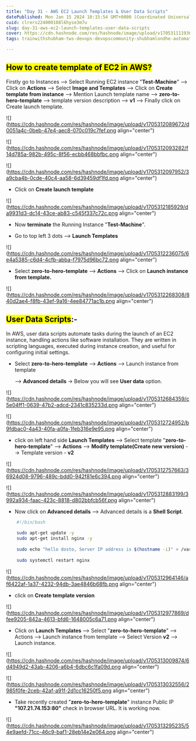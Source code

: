```yaml
---
title: "Day 31 - AWS EC2 Launch Templates & User Data Scripts"
datePublished: Mon Jan 15 2024 10:15:54 GMT+0000 (Coordinated Universal Time)
cuid: clrers224000108l6hyse3m7u
slug: day-31-aws-ec2-launch-templates-user-data-scripts
cover: https://cdn.hashnode.com/res/hashnode/image/upload/v1705311119367/5659a583-149a-4b44-b82d-f59446bdc382.avif
tags: trainwithshubham-tws-devops-devopscommunity-shubhamlondhe-automation-awswithtws-7daysofaws-ec2-launchtemplates-userdatascripts

---
```


## **<mark>How to create template of EC2 in AWS?</mark>**

Firstly go to Instances --&gt; Select Running EC2 instance "**Test-Machine**" --&gt; Click on **Actions** --&gt; Select **Image and Templates** --&gt; Click on **Create template from instance** --&gt; Mention Launch template name --&gt; **zero-to-hero-template** --&gt; template version description --&gt; **v1** \--&gt; Finally click on Create launch template.

![](https://cdn.hashnode.com/res/hashnode/image/upload/v1705312089672/d0051a4c-0beb-47e4-aec8-070c019c7fef.png align="center")

![](https://cdn.hashnode.com/res/hashnode/image/upload/v1705312093282/f14d785a-982b-495c-8f56-ecbb468bbfbc.png align="center")

![](https://cdn.hashnode.com/res/hashnode/image/upload/v1705312097952/3a9cba4b-0cde-40c4-aa58-6d39459df1fd.png align="center")

* Click on **Create launch template**
    

![](https://cdn.hashnode.com/res/hashnode/image/upload/v1705312185929/da9931d3-dc14-43ce-ab83-c545f337c72c.png align="center")

* Now **terminate** the Running Instance "**Test-Machine**".
    
* Go to top left 3 dots --&gt; **Launch Templates**
    

![](https://cdn.hashnode.com/res/hashnode/image/upload/v1705312236075/6e4a5385-c6d4-4cfb-abba-f7975d96bc72.png align="center")

* Select **zero-to-hero-template** \--&gt; **Actions** --&gt; Click on **Launch instance from template.**
    

![](https://cdn.hashnode.com/res/hashnode/image/upload/v1705312268308/840d2ae4-f8fb-43ef-9a16-4ee84771ac1b.png align="center")

## **<mark>User Data Scripts</mark>:-**

In AWS, user data scripts automate tasks during the launch of an EC2 instance, handling actions like software installation. They are written in scripting languages, executed during instance creation, and useful for configuring initial settings.

* Select **zero-to-hero-template** \--&gt; **Actions** --&gt; Launch instance from template
    
    \--&gt; **Advanced details** -&gt; Below you will see **User data** option.
    

![](https://cdn.hashnode.com/res/hashnode/image/upload/v1705312684359/c5e04ff1-0639-47b2-adcd-2341c835233d.png align="center")

![](https://cdn.hashnode.com/res/hashnode/image/upload/v1705312724952/b9fdbac0-4a43-40fa-a0fa-1feb316e9e95.png align="center")

* click on left hand side **Launch Templates** \--&gt; Select template "**zero-to-hero-template**" --&gt; **Actions** --&gt; **Modify template(Create new version)** --&gt; Template version - **v2**
    

![](https://cdn.hashnode.com/res/hashnode/image/upload/v1705312757663/36924d08-9796-489c-bdd0-942f81e6c394.png align="center")

![](https://cdn.hashnode.com/res/hashnode/image/upload/v1705312883199/3992a934-faac-423c-8818-d802bbfcb56f.png align="center")

* Now click on **Advanced details** \--&gt; Advanced details is a **Shell Script**.
    

```bash
	#!/bin/bash  
	
	sudo apt-get update -y
	sudo apt-get install nginx -y
	
	sudo echo "hello dosto, Server IP address is $(hostname -i)" > /var/www/html/index.html
	
	sudo systemctl restart nginx
```

![](https://cdn.hashnode.com/res/hashnode/image/upload/v1705312964146/af6422af-1a37-4232-94db-3ae4846b68fb.png align="center")

* click on **Create template version**
    

![](https://cdn.hashnode.com/res/hashnode/image/upload/v1705312977869/dfee9205-842a-4613-bfd6-1648005c6a71.png align="center")

* Click on **Launch Templates** --&gt; Select "**zero-to-hero-template**" --&gt; Actions --&gt; Launch instance from template --&gt; Select Version **v2** \--&gt; Launch instance.
    

![](https://cdn.hashnode.com/res/hashnode/image/upload/v1705313009874/6d4949d2-43ab-4206-a6b4-6dbc6c1fa09d.png align="center")

![](https://cdn.hashnode.com/res/hashnode/image/upload/v1705313032556/2985f0fe-2ceb-42af-a91f-2d1cc16250f5.png align="center")

* Take recently created "**zero-to-hero-template**" instance Public IP **"107.21.74.153:80"** check in browser URL. It is working now.
    

![](https://cdn.hashnode.com/res/hashnode/image/upload/v1705313295235/54e9aefd-71cc-46c9-baf1-28eb14e2e064.png align="center")